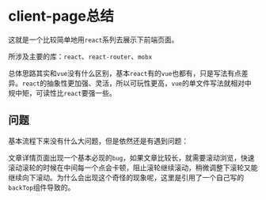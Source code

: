 # client-page总结

这就是一个比较简单地用`react`系列去展示下前端页面。

所涉及主要的库：`react`、`react-router`、`mobx`

总体思路其实和`vue`没有什么区别，基本`react`有的`vue`也都有，只是写法有点差异。`react`的抽象性更加强、灵活，所以可玩性更高，`vue`的单文件写法就相对中规中矩，可读性比`react`要强一些。

## 问题

基本流程下来没有什么大问题，但是依然还是有遇到问题：

文章详情页面出现一个基本必现的`bug`，如果文章比较长，就需要滚动浏览，快速滚动滚轮的时候在中间每一个点会卡顿，阻止滚轮继续滚动，稍微调整下滚轮又能继续向下滚动。为什么会出现这个奇怪的现象呢，这里是引用了一个自己写的`backTop`组件导致的。
